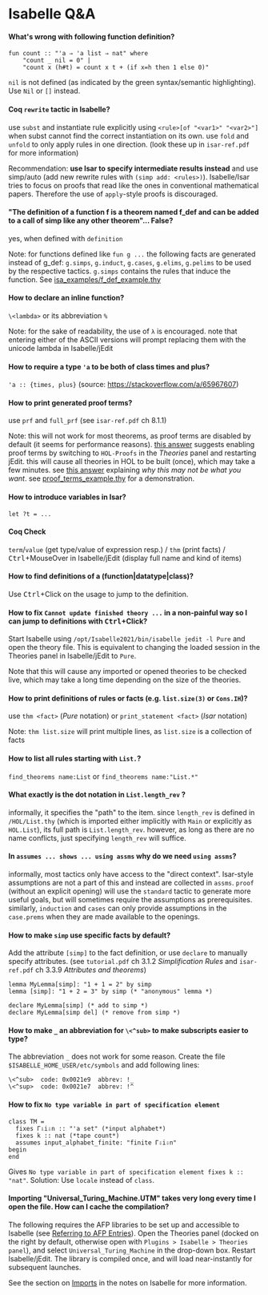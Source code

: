 # Isabelle Q&A

<!-- markdownlint-disable MD001 -->

#### What's wrong with following function definition?

```isabelle
fun count :: "'a ⇒ 'a list ⇒ nat" where
    "count _ nil = 0" |
    "count x (h#t) = count x t + (if x=h then 1 else 0)"
```

`nil` is not defined (as indicated by the green syntax/semantic highlighting). Use `Nil` or `[]` instead.

#### Coq `rewrite` tactic in Isabelle?

use `subst` and instantiate rule explicitly using `<rule>[of "<var1>" "<var2>"]` when subst cannot find the correct instantiation on its own.
use `fold` and `unfold` to only apply rules in one direction.
(look these up in `isar-ref.pdf` for more information)

Recommendation: **use Isar to specify intermediate results instead** and use simp/auto (add new rewrite rules with `(simp add: <rules>)`).
Isabelle/Isar tries to focus on proofs that read like the ones in conventional mathematical papers.
Therefore the use of `apply`-style proofs is discouraged.

#### "The definition of a function f is a theorem named f_def and can be added to a call of simp like any other theorem"... False?

yes, when defined with `definition`

Note: for functions defined like `fun g ...` the following facts are generated instead of g_def:
`g.simps`, `g.induct`, `g.cases`, `g.elims`, `g.pelims` to be used by the respective tactics.
`g.simps` contains the rules that induce the function.
See [isa_examples/f_def_example.thy](isa_examples/f_def_example.thy)

#### How to declare an inline function?

`\<lambda>` or its abbreviation `%`

Note: for the sake of readability, the use of `λ` is encouraged.
note that entering either of the ASCII versions will prompt replacing them with the unicode lambda in Isabelle/jEdit

#### How to require a type `'a` to be both of class times and plus?

`'a :: {times, plus}` (source: <https://stackoverflow.com/a/65967607>)

#### How to print generated proof terms?

use `prf` and `full_prf` (see `isar-ref.pdf` ch 8.1.1)

Note: this will not work for most theorems, as proof terms are disabled by default (it seems for performance reasons).
[this answer](https://stackoverflow.com/a/31644559/9335596) suggests enabling proof terms by switching to `HOL-Proofs` in the _Theories_ panel and restarting jEdit.
this will cause all theories in HOL to be built (once), which may take a few minutes.
see [this answer](https://stackoverflow.com/a/30692248/9335596) explaining _why this may not be what you want_.
see [proof_terms_example.thy](isa_examples/proof_terms_example.thy) for a demonstration.

#### How to introduce variables in Isar?

`let ?t = ...`

#### Coq Check

`term`/`value` (get type/value of expression resp.) / `thm` (print facts) / <kbd>Ctrl</kbd>+MouseOver in Isabelle/jEdit (display full name and kind of items)

#### How to find definitions of a (function|datatype|class)?

Use <kbd>Ctrl</kbd>+Click on the usage to jump to the definition.

#### How to fix `Cannot update finished theory ...` in a non-painful way so I can jump to definitions with <kbd>Ctrl</kbd>+Click?

Start Isabelle using `/opt/Isabelle2021/bin/isabelle jedit -l Pure` and open the theory file.
This is equivalent to changing the loaded session in the Theories panel in Isabelle/jEdit to `Pure`.

Note that this will cause any imported or opened theories to be checked live, which may take a long time depending on the size of the theories.

#### How to print definitions of rules or facts (e.g. `list.size(3)` or `Cons.IH`)?

use `thm <fact>` (_Pure_ notation) or `print_statement <fact>` (_Isar_ notation)

Note: `thm list.size` will print multiple lines, as `list.size` is a collection of facts

#### How to list all rules starting with `List.`?

`find_theorems name:List` or `find_theorems name:"List.*"`

#### What exactly is the dot notation in `List.length_rev` ?

informally, it specifies the "path" to the item.
since `length_rev` is defined in `/HOL/List.thy` (which is imported either implicitly with `Main` or explicitly as `HOL.List`), its full path is `List.length_rev`.
however, as long as there are no name conflicts, just specifying `length_rev` will suffice.

#### In `assumes ... shows ... using assms` why do we need `using assms`?

informally, most tactics only have access to the "direct context".
Isar-style assumptions are not a part of this and instead are collected in `assms`.
`proof` (without an explicit opening)
will use the `standard` tactic to generate more useful goals, but will sometimes require the assumptions as prerequisites.
similarly, `induction` and `cases` can only provide assumptions in the `case.prems` when they are made available to the openings.

#### How to make `simp` use specific facts by default?
Add the attribute `[simp]` to the fact definition, or use `declare` to manually specify attributes. (see `tutorial.pdf` ch 3.1.2 _Simplification Rules_ and `isar-ref.pdf` ch 3.3.9 _Attributes and theorems_)

```isabelle
lemma MyLemma[simp]: "1 + 1 = 2" by simp
lemma [simp]: "1 + 2 = 3" by simp (* "anonymous" lemma *)

declare MyLemma[simp] (* add to simp *)
declare MyLemma[simp del] (* remove from simp *)
```

#### How to make `_` an abbreviation for `\<^sub>` to make subscripts easier to type?
The abbreviation `_` does not work for some reason. Create the file `$ISABELLE_HOME_USER/etc/symbols` and add following lines:
```
\<^sub>  code: 0x0021e9  abbrev: !_
\<^sup>  code: 0x0021e7  abbrev: !^
```

#### How to fix `No type variable in part of specification element`
```isabelle
class TM =
  fixes Γ⇩i⇩n :: "'a set" (*input alphabet*)
  fixes k :: nat (*tape count*)
  assumes input_alphabet_finite: "finite Γ⇩i⇩n"
begin
end
```
Gives `No type variable in part of specification element fixes k :: "nat"`.
Solution: Use `locale` instead of `class`.

#### Importing "Universal_Turing_Machine.UTM" takes very long every time I open the file. How can I cache the compilation?

The following requires the AFP libraries to be set up and accessible to Isabelle (see [Referring to AFP Entries](https://www.isa-afp.org/using.html)).
Open the Theories panel (docked on the right by default, otherwise open with `Plugins > Isabelle > Theories panel`),
and select `Universal_Turing_Machine` in the drop-down box.
Restart Isabelle/jEdit.
The library is compiled once, and will load near-instantly for subsequent launches.

See the section on [Imports](max_notes/isabelle.md#imports) in the notes on Isabelle for more information.
